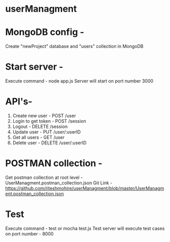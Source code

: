# userManagment

# MongoDB config -

Create "newProject" database and "users" collection in MongoDB

# Start server -

Execute command - node app.js 
Server will start on port number 3000


# API's-

1. Create new user - POST /user
2. Login to get token - POST /session 
3. Logout - DELETE /session
4. Update user - PUT /user/:userID
5. Get all users - GET /user
6. Delete user - DELETE /user/:userID

# POSTMAN collection - 

Get postman collection at root level - UserManagment.postman_collection.json
Git Link - https://github.com/riteshmohire/userManagment/blob/master/UserManagment.postman_collection.json

# Test

Execute command - test or mocha test.js
Test server will execute test cases on port number - 8000



